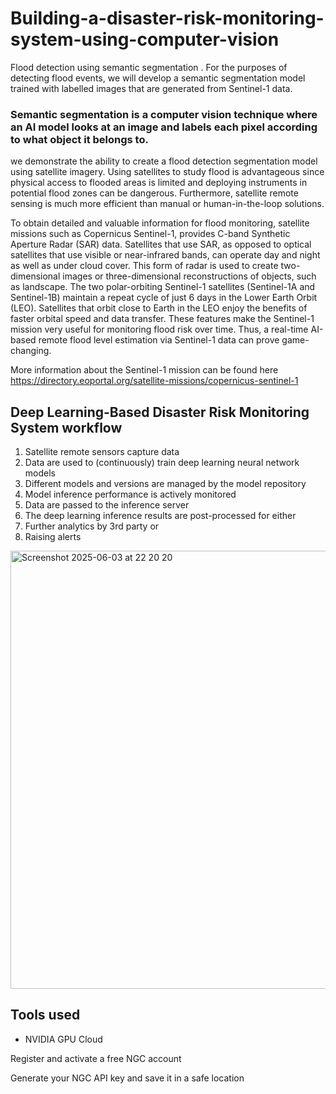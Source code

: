 # Building-a-disaster-risk-monitoring-system-using-computer-vision
Flood detection using semantic segmentation . For the purposes of detecting flood events, we will develop a semantic segmentation model trained with labelled images that are generated from Sentinel-1 data.



### Semantic segmentation is a computer vision technique where an AI model looks at an image and labels each pixel according to what object it belongs to.

we demonstrate the ability to create a flood detection segmentation model using satellite imagery. Using satellites to study flood is advantageous since physical access to flooded areas is limited and deploying instruments in potential flood zones can be dangerous. Furthermore, satellite remote sensing is much more efficient than manual or human-in-the-loop solutions.

To obtain detailed and valuable information for flood monitoring, satellite missions such as Copernicus Sentinel-1, provides C-band Synthetic Aperture Radar (SAR) data. Satellites that use SAR, as opposed to optical satellites that use visible or near-infrared bands, can operate day and night as well as under cloud cover. This form of radar is used to create two-dimensional images or three-dimensional reconstructions of objects, such as landscape. The two polar-orbiting Sentinel-1 satellites (Sentinel-1A and Sentinel-1B) maintain a repeat cycle of just 6 days in the Lower Earth Orbit (LEO). Satellites that orbit close to Earth in the LEO enjoy the benefits of faster orbital speed and data transfer. These features make the Sentinel-1 mission very useful for monitoring flood risk over time. Thus, a real-time AI-based remote flood level estimation via Sentinel-1 data can prove game-changing. 

More information about the Sentinel-1 mission can be found here https://directory.eoportal.org/satellite-missions/copernicus-sentinel-1 


## Deep Learning-Based Disaster Risk Monitoring System workflow 

1. Satellite remote sensors capture data
2. Data are used to (continuously) train deep learning neural network models
3. Different models and versions are managed by the model repository
4. Model inference performance is actively monitored
5. Data are passed to the inference server
6. The deep learning inference results are post-processed for either
7. Further analytics by 3rd party or
8. Raising alerts

<img width="701" alt="Screenshot 2025-06-03 at 22 20 20" src="https://github.com/user-attachments/assets/1e371666-02ff-48de-9c08-e71e7f25d2a1" />



## Tools used 

* NVIDIA GPU Cloud

Register and activate a free NGC account

Generate your NGC API key and save it in a safe location


